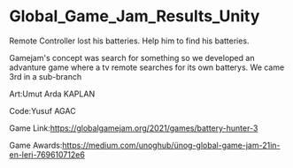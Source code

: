 # Global_Game_Jam_Results_Unity
Remote Controller lost his batteries. Help him to find his batteries.

Gamejam's concept was search for something so we developed an advanture
game where a tv remote searches for its own batterys. We came 3rd in a sub-branch

Art:Umut Arda KAPLAN

Code:Yusuf AGAC

Game Link:https://globalgamejam.org/2021/games/battery-hunter-3

Game Awards:https://medium.com/unoghub/ünog-global-game-jam-21in-en-leri-769610712e6
